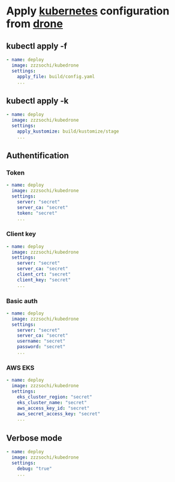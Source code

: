 # Apply [kubernetes](https://kubernetes.io/) configuration from [drone](https://drone.io/)

## kubectl apply -f <file>

```yaml
- name: deploy
  image: zzzsochi/kubedrone
  settings:
    apply_file: build/config.yaml
    ...
```

## kubectl apply -k <kustomize-dir>

```yaml
- name: deploy
  image: zzzsochi/kubedrone
  settings:
    apply_kustomize: build/kustomize/stage
    ...
```

## Authentification

### Token

```yaml
- name: deploy
  image: zzzsochi/kubedrone
  settings:
    server: "secret"
    server_ca: "secret"
    token: "secret"
    ...
```

### Client key

```yaml
- name: deploy
  image: zzzsochi/kubedrone
  settings:
    server: "secret"
    server_ca: "secret"
    client_crt: "secret"
    client_key: "secret"
    ...
```

### Basic auth

```yaml
- name: deploy
  image: zzzsochi/kubedrone
  settings:
    server: "secret"
    server_ca: "secret"
    username: "secret"
    password: "secret"
    ...
```

### AWS EKS

```yaml
- name: deploy
  image: zzzsochi/kubedrone
  settings:
    eks_cluster_region: "secret"
    eks_cluster_name: "secret"
    aws_access_key_id: "secret"
    aws_secret_access_key: "secret"
    ...
```

## Verbose mode

```yaml
- name: deploy
  image: zzzsochi/kubedrone
  settings:
    debug: "true"
    ...
```
